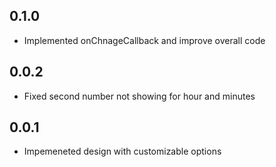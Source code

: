 ## 0.1.0

* Implemented onChnageCallback and improve overall code

## 0.0.2

* Fixed second number not showing for hour and minutes
## 0.0.1

* Impemeneted design with customizable options
